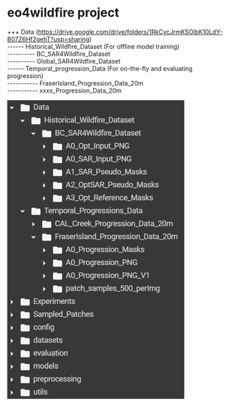 # eo4wildfire project

+++ Data (https://drive.google.com/drive/folders/1RkCycJrmKSOlbK10LdY-B07Z6Hf2gehT?usp=sharing)<br>
------ Historical_Wildfire_Dataset (For offline model training) <br>
---------- BC_SAR4Wildfire_Dataset <br>
---------- Global_SAR4Wildfire_Dataset <br>
------ Temporal_progression_Data (For on-the-fly and evaluating progression) <br>
----------- FraserIsland_Progression_Data_20m <br>
----------- xxxx_Progression_Data_20m <br>

![Project Structure](pictures\data_structure.PNG)

